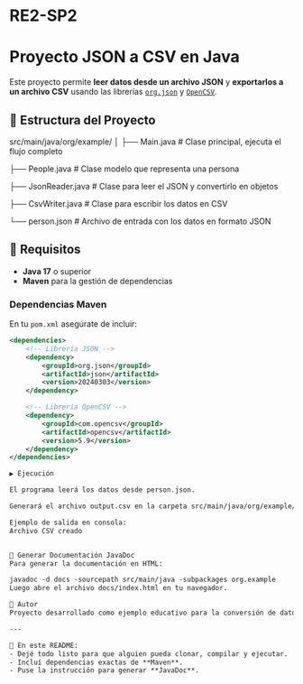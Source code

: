 # RE2-SP2

# Proyecto JSON a CSV en Java

Este proyecto permite **leer datos desde un archivo JSON** y **exportarlos a un archivo CSV** usando las librerías [`org.json`](https://mvnrepository.com/artifact/org.json/json) y [`OpenCSV`](http://opencsv.sourceforge.net/).

## 📂 Estructura del Proyecto

src/main/java/org/example/
│
├── Main.java # Clase principal, ejecuta el flujo completo

├── People.java # Clase modelo que representa una persona

├── JsonReader.java # Clase para leer el JSON y convertirlo en objetos

├── CsvWriter.java # Clase para escribir los datos en CSV

└── person.json # Archivo de entrada con los datos en formato JSON


## 🚀 Requisitos

- **Java 17** o superior  
- **Maven** para la gestión de dependencias  

### Dependencias Maven

En tu `pom.xml` asegúrate de incluir:

```xml
<dependencies>
    <!-- Librería JSON -->
    <dependency>
        <groupId>org.json</groupId>
        <artifactId>json</artifactId>
        <version>20240303</version>
    </dependency>

    <!-- Librería OpenCSV -->
    <dependency>
        <groupId>com.opencsv</groupId>
        <artifactId>opencsv</artifactId>
        <version>5.9</version>
    </dependency>
</dependencies>

▶️ Ejecución

El programa leerá los datos desde person.json.

Generará el archivo output.csv en la carpeta src/main/java/org/example/.

Ejemplo de salida en consola:
Archivo CSV creado


📑 Generar Documentación JavaDoc
Para generar la documentación en HTML:

javadoc -d docs -sourcepath src/main/java -subpackages org.example
Luego abre el archivo docs/index.html en tu navegador.

👤 Autor
Proyecto desarrollado como ejemplo educativo para la conversión de datos JSON → CSV en Java.

---

📌 En este README:  
- Dejé todo listo para que alguien pueda clonar, compilar y ejecutar.  
- Incluí dependencias exactas de **Maven**.  
- Puse la instrucción para generar **JavaDoc**.  
